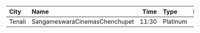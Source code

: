| City   | Name                          |  Time | Type     | Price | Capacity | Booked |
| :----- | :---------------------------- | ----: | :------- | ----: | -------: | -----: |
| Tenali | SangameswaraCinemasChenchupet | 11:30 | Platinum |   70₹ |       15 |     15 |